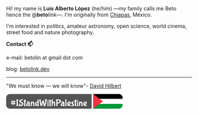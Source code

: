 Hi! my name is **Luis Alberto López** (he/him) —my family calls me Beto hence the @**beto**link—. I'm originally from [Chiapas](https://en.wikipedia.org/wiki/Chiapas), México. 

I'm interested in politics, amateur astronomy, open science, world cinema, street food and nature photography.

**Contact 📫**

e-mail: betolin at gmail dot com

blog: [betolink.dev](https://betolink.dev)

---

"We must know — we will know"- [David Hilbert](https://en.wikiquote.org/wiki/David_Hilbert)

[![StandWithPalestineBadge](https://raw.githubusercontent.com/saedyousef/StandWithPalestine/main/badges/flat/IStandWithPalestine.svg)](https://techforpalestine.org)

